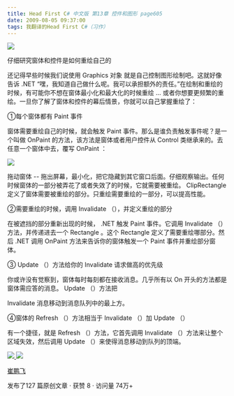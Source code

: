 ```yaml
---
title: Head First C# 中文版 第13章 控件和图形 page605
date: 2009-08-05 09:37:00
tags: 我翻译的Head First C#（习作）
---
```

![](https://p-blog.csdn.net/images/p_blog_csdn_net/cuipengfei1/EntryImages/20090805/2009-08-05_09-03-40.jpg)

仔细研究窗体和控件是如何重绘自己的

  

还记得早些时候我们说使用  Graphics  对象 就是自己控制图形绘制吧。这就好像告诉  .NET
“嘿，我知道自己做什么呢。我可以承担额外的责任。”在绘制和重绘的时候，有可能你不想在窗体最小化和最大化的时候重绘  ...
或者你想要更频繁的重绘。一旦你了解了窗体和控件的幕后情景，你就可以自己掌握重绘了：

  

①每个窗体都有  Paint  事件

  

窗体需要重绘自己的时候，就会触发  Paint  事件。那么是谁负责触发事件呢？是一个叫做  OnPaint  的方法，该方法是窗体或者用户控件从
Control  类继承来的。去任意一个窗体中去，覆写  OnPaint  ：

  

![](https://p-blog.csdn.net/images/p_blog_csdn_net/cuipengfei1/EntryImages/20090805/2009-08-05_09-14-43.jpg)

拖动窗体  \--  拖出屏幕，最小化，把它隐藏到其它窗口后面。仔细观察输出。任何时候窗体的一部分被弄花了或者失效了的时候，它就需要被重绘。
ClipRectangle  定义了窗体需要被重绘的部分。只重绘需要重绘的一部分，可以提高性能。

  

②需要重绘的时候，调用  Invalidate  （），并定义重绘的部分

  

在被遮挡的部分重新出现的时候，  .NET  触发  Paint  事件。它调用  Invalidate  （）方法，并传递进去一个  Rectangle
。这个  Rectangle  定义了需要重绘哪部分。然后  .NET  调用  OnPaint  方法来告诉你的窗体触发一个  Paint
事件并重绘部分窗体。

③  Update  （）方法给你的  Invalidate  请求做高的优先级

你或许没有觉察到，窗体每时每刻都在接收消息。几乎所有以  On  开头的方法都是窗体需应答的消息。  Update  （）方法把

Invalidate  消息移动到消息队列中的最上方。

④窗体的  Refresh  （）方法相当于  Invalidate  （）加  Update  （）

有一个捷径，就是  Refresh  （）方法，它首先调用  Invalidate  （）方法来让整个区域失效，然后调用  Update
（）来使得消息移动到队列的顶端。



[ ![](https://profile.csdnimg.cn/5/2/5/3_cuipengfei1)
![](https://g.csdnimg.cn/static/user-reg-year/1x/11.png)
](https://blog.csdn.net/cuipengfei1)

[ 崔鹏飞 ](https://blog.csdn.net/cuipengfei1)

发布了127 篇原创文章  ·  获赞 8  ·  访问量 74万+

